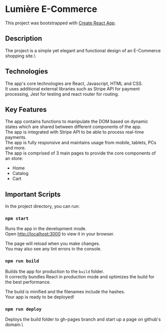 # Lumière E-Commerce

This project was bootstrapped with [Create React App](https://github.com/facebook/create-react-app).

## Description

The project is a simple yet elegant and functional design of an E-Commerce shopping site.\

## Technologies

The app's core technologies are React, Javascript, HTML and CSS.\
It uses additional external libraries such as Stripe API for payment processing, Jest for testing and react router for routing.

## Key Features

The app contains functions to manipulate the DOM based on dynamic states which are shared between different components of the app.\
The app is integrated with Stripe API to be able to process real-time payments.\
The app is fully responsive and maintains usage from mobile, tablets, PCs and more.\
The app is comprised of 3 main pages to provide the core components of an store:

- Home
- Catalog
- Cart

## Important Scripts

In the project directory, you can run:

### `npm start`

Runs the app in the development mode.\
Open [http://localhost:3000](http://localhost:3000) to view it in your browser.

The page will reload when you make changes.\
You may also see any lint errors in the console.

### `npm run build`

Builds the app for production to the `build` folder.\
It correctly bundles React in production mode and optimizes the build for the best performance.

The build is minified and the filenames include the hashes.\
Your app is ready to be deployed!

### `npm run deploy`

Deploys the build folder to gh-pages branch and start up a page on github's domain.\
